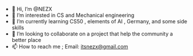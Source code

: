 - 👋 Hi, I’m @NEZX
- 👀 I’m interested in CS and Mechanical engineering
- 🌱 I’m currently learning CS50 , elements of AI , Germany, and some side skills  
- 💞️ I’m looking to collaborate on a project that help the community a better place 
- 📫 How to reach me ; Email: itsnezx@gmail.com

<!---
NEZX/NEZX is a ✨ special ✨ repository because its `README.md` (this file) appears on your GitHub profile.
You can click the Preview link to take a look at your changes.
--->

